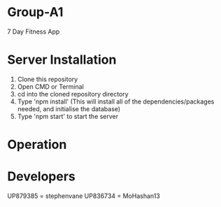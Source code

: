 # Group-A1
7 Day Fitness App 
# Server Installation  
1. Clone this repository 
2. Open CMD or Terminal
2. cd into the cloned repository directory 
3. Type 'npm install' (This will install all of the dependencies/packages needed, and initialise the database)
4. Type 'npm start' to start the server

# Operation
# Developers 
UP879385 = stephenvane 
UP836734 = MoHashan13


